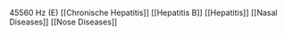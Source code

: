 45560 Hz (E)
[[Chronische Hepatitis]]
[[Hepatitis B]]
[[Hepatitis]]
[[Nasal Diseases]]
[[Nose Diseases]]
